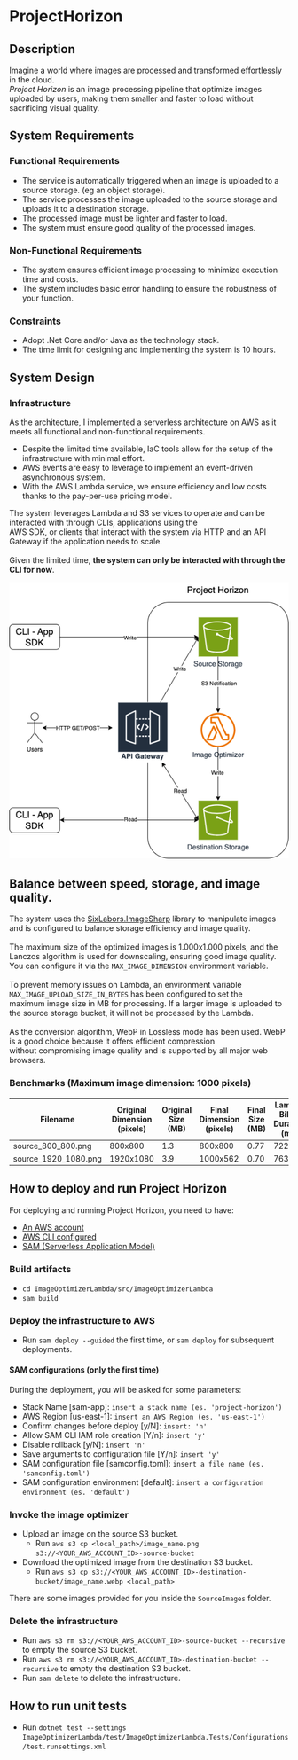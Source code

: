 # ProjectHorizon

## Description
Imagine a world where images are processed and transformed effortlessly in the cloud.  
_Project Horizon_ is an image processing pipeline that optimize images uploaded by users, making them smaller and faster
to load without sacrificing visual quality.

## System Requirements

### Functional Requirements
- The service is automatically triggered when an image is uploaded to a source storage. (eg an object storage).
- The service processes the image uploaded to the source storage and uploads it to a destination storage.
- The processed image must be lighter and faster to load.
- The system must ensure good quality of the processed images.

### Non-Functional Requirements
- The system ensures efficient image processing to minimize execution time and costs.
- The system includes basic error handling to ensure the robustness of your function.

### Constraints
- Adopt .Net Core and/or Java as the technology stack.
- The time limit for designing and implementing the system is 10 hours.

## System Design

### Infrastructure
As the architecture, I implemented a serverless architecture on AWS as it meets all functional and non-functional requirements.  
- Despite the limited time available, IaC tools allow for the setup of the infrastructure with minimal effort.
- AWS events are easy to leverage to implement an event-driven asynchronous system.
- With the AWS Lambda service, we ensure efficiency and low costs thanks to the pay-per-use pricing model.

The system leverages Lambda and S3 services to operate and can be interacted with through CLIs, applications using the  
AWS SDK, or clients that interact with the system via HTTP and an API Gateway if the application needs to scale.
<br>
<br>
Given the limited time, **the system can only be interacted with through the CLI for now**.

![project-horizon.drawio.png](docs/project-horizon.drawio.png)

## Balance between speed, storage, and image quality.
The system uses the [SixLabors.ImageSharp](https://docs.sixlabors.com/articles/imagesharp/index.html?tabs=tabid-1) library to manipulate images and is configured to balance storage efficiency and image quality.  
<br>
The maximum size of the optimized images is 1.000x1.000 pixels, and the Lanczos algorithm is used for downscaling, ensuring good image quality.  
You can configure it via the `MAX_IMAGE_DIMENSION` environment variable.
<br><br>
To prevent memory issues on Lambda, an environment variable `MAX_IMAGE_UPLOAD_SIZE_IN_BYTES` has been configured to set the  
maximum image size in MB for processing. If a larger image is uploaded to the source storage bucket, it will not be processed by the Lambda.
<br><br>
As the conversion algorithm, WebP in Lossless mode has been used. WebP is a good choice because it offers efficient compression  
without compromising image quality and is supported by all major web browsers.

### Benchmarks (Maximum image dimension: 1000 pixels)
| Filename             | Original Dimension (pixels) | Original Size (MB) | Final Dimension (pixels) | Final Size (MB) | Lambda Billed Duration (ms) |
|----------------------|-----------------------------|--------------------|--------------------------|-----------------|-----------------------------|
| source_800_800.png   | 800x800                     | 1.3                | 800x800                  | 0.77            | 7228                        |
| source_1920_1080.png | 1920x1080                   | 3.9                | 1000x562                 | 0.70            | 7632                        |


## How to deploy and run Project Horizon

For deploying and running Project Horizon, you need to have:

- [An AWS account](https://aws.amazon.com/account/?nc1=h_ls)
- [AWS CLI configured](https://docs.aws.amazon.com/cli/latest/userguide/cli-chap-getting-started.html)
- [SAM (Serverless Application Model)](https://docs.aws.amazon.com/serverless-application-model/latest/developerguide/install-sam-cli.html#install-sam-cli-instructions)

### Build artifacts

- `cd ImageOptimizerLambda/src/ImageOptimizerLambda`
- `sam build`

### Deploy the infrastructure to AWS

- Run `sam deploy --guided` the first time, or `sam deploy` for subsequent deployments.

#### SAM configurations (only the first time)

During the deployment, you will be asked for some parameters:

- Stack Name [sam-app]: `insert a stack name (es. 'project-horizon')`
- AWS Region [us-east-1]: `insert an AWS Region (es. 'us-east-1')`
- Confirm changes before deploy [y/N]: `insert: 'n'`
- Allow SAM CLI IAM role creation [Y/n]: `insert 'y'`
- Disable rollback [y/N]: `insert 'n'`
- Save arguments to configuration file [Y/n]: `insert 'y'`
- SAM configuration file [samconfig.toml]: `insert a file name (es. 'samconfig.toml')`
- SAM configuration environment [default]: `insert a configuration environment (es. 'default')`

### Invoke the image optimizer

- Upload an image on the source S3 bucket.
    - Run `aws s3 cp <local_path>/image_name.png s3://<YOUR_AWS_ACCOUNT_ID>-source-bucket`
- Download the optimized image from the destination S3 bucket.
    - Run `aws s3 cp s3://<YOUR_AWS_ACCOUNT_ID>-destination-bucket/image_name.webp <local_path> `

There are some images provided for you inside the `SourceImages` folder.

### Delete the infrastructure

- Run `aws s3 rm s3://<YOUR_AWS_ACCOUNT_ID>-source-bucket --recursive` to empty the source S3 bucket.
- Run `aws s3 rm s3://<YOUR_AWS_ACCOUNT_ID>-destination-bucket --recursive` to empty the destination S3 bucket.
- Run `sam delete` to delete the infrastructure.

## How to run unit tests

- Run `dotnet test --settings ImageOptimizerLambda/test/ImageOptimizerLambda.Tests/Configurations/test.runsettings.xml`